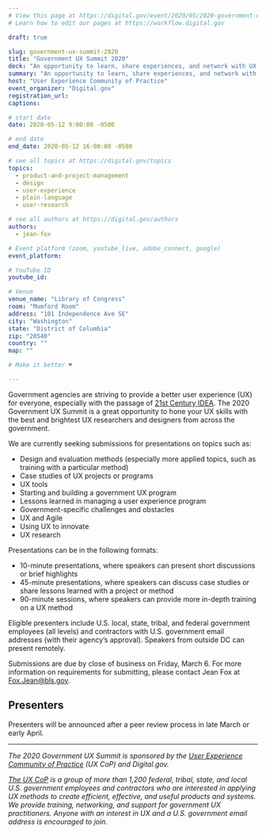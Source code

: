 ```yaml
---
# View this page at https://digital.gov/event/2020/05/2020-government-ux-summit
# Learn how to edit our pages at https://workflow.digital.gov

draft: true

slug: government-ux-summit-2020
title: "Government UX Summit 2020"
deck: "An opportunity to learn, share experiences, and network with UX practitioners from across government."
summary: "An opportunity to learn, share experiences, and network with UX practitioners from across government."
host: "User Experience Community of Practice"
event_organizer: "Digital.gov"
registration_url:
captions:

# start date
date: 2020-05-12 9:00:00 -0500

# end date
end_date: 2020-05-12 16:00:00 -0500

# see all topics at https://digital.gov/topics
topics:
  - product-and-project-management
  - design
  - user-experience
  - plain-language
  - user-research

# see all authors at https://digital.gov/authors
authors:
  - jean-fox

# Event platform (zoom, youtube_live, adobe_connect, google)
event_platform: 

# YouTube ID
youtube_id:

# Venue
venue_name: "Library of Congress"
room: "Mumford Room"
address: "101 Independence Ave SE"
city: "Washington"
state: "District of Columbia"
zip: "20540"
country: ""
map: ""

# Make it better ♥

---
```


Government agencies are striving to provide a better user experience (UX) for everyone, especially with the passage of [21st Century IDEA](https://digital.gov/topics/21st-century-idea/). The 2020 Government UX Summit is a great opportunity to hone your UX skills with the best and brightest UX researchers and designers from across the government.

We are currently seeking submissions for presentations on topics such as:

 - Design and evaluation methods (especially more applied topics, such as training with a particular method)
 - Case studies of UX projects or programs
 - UX tools
 - Starting and building a government UX program
 - Lessons learned in managing a user experience program
 - Government-specific challenges and obstacles
 - UX and Agile
 - Using UX to innovate
 - UX research

Presentations can be in the following formats:

 - 10-minute presentations, where speakers can present short discussions or brief highlights
 - 45-minute presentations, where speakers can discuss case studies or share lessons learned with a project or method
 - 90-minute sessions, where speakers can provide more in-depth training on a UX method

Eligible presenters include U.S. local, state, tribal, and federal government employees (all levels) and contractors with U.S. government email addresses (with their agency’s approval). Speakers from outside DC can present remotely.

Submissions are due by close of business on Friday, March 6. For more information on requirements for submitting, please contact Jean Fox at [Fox.Jean@bls.gov](mailto:Fox.Jean@bls.gov).

## **Presenters**

Presenters will be announced after a peer review process in late March or early April.

---

*The 2020 Government UX Summit is sponsored by the [User Experience Community of Practice](https://digital.gov/communities/user-experience/) (UX CoP) and Digital.gov.*

*[The UX CoP](https://digital.gov/communities/user-experience/) is a group of more than 1,200 federal, tribal, state, and local U.S. government employees and contractors who are interested in applying UX methods to create efficient, effective, and useful products and systems. We provide training, networking, and support for government UX practitioners. Anyone with an interest in UX and a U.S. government email address is encouraged to join.*

